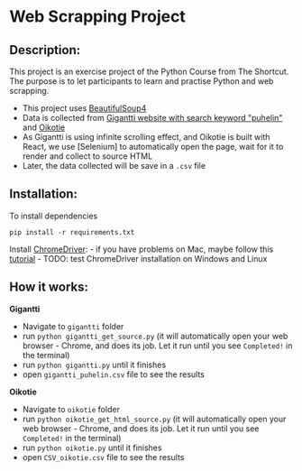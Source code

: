 # Web Scrapping Project

## Description:  
This project is an exercise project of the Python Course from The Shortcut. The purpose is to let participants to learn and practise Python and web scrapping.
- This project uses [BeautifulSoup4](https://pypi.org/project/beautifulsoup4/)
- Data is collected from [Gigantti website with search keyword "puhelin"](https://www.gigantti.fi/catalog/puhelimet-ja-gps/fi-puhelimet/puhelimet) and [Oikotie](https://asunnot.oikotie.fi/myytavat-asunnot?pagination=1&previousSearchId=1&cardType=100)
- As Gigantti is using infinite scrolling effect, and Oikotie is built with React, we use [Selenium] to automatically open the page, wait for it to render and collect to source HTML
- Later, the data collected will be save in a ```.csv``` file

## Installation:  

To install dependencies  

```
pip install -r requirements.txt
```

Install [ChromeDriver](https://chromedriver.storage.googleapis.com/index.html?path=2.45/):
    - if you have problems on Mac, maybe follow this [tutorial](https://www.kenst.com/2015/03/installing-chromedriver-on-mac-osx/)
    - TODO: test ChromeDriver installation on Windows and Linux

## How it works:
**Gigantti**
- Navigate to ```gigantti``` folder
- run ```python gigantti_get_source.py``` (it will automatically open your web browser - Chrome, and does its job. Let it run until you see ```Completed!``` in the terminal)
- run ```python gigantti.py``` until it finishes
- open ```gigantti_puhelin.csv``` file to see the results

**Oikotie**
- Navigate to ```oikotie``` folder
- run ```python oikotie_get_html_source.py``` (it will automatically open your web browser - Chrome, and does its job. Let it run until you see ```Completed!``` in the terminal)
- run ```python oikotie.py``` until it finishes
- open ```CSV_oikotie.csv``` file to see the results